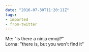 ```yaml
---
date: "2016-07-30T11:20:11Z"
tags:
- imported
- from-twitter
---
```

Me: "is there a ninja emoji?"\
Lorna: "there is, but you won't find it"
